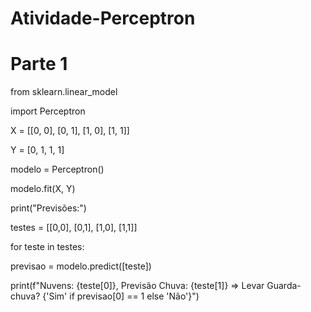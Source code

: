 # Atividade-Perceptron
# Parte 1
from sklearn.linear_model 

import Perceptron

X = [[0, 0], [0, 1], [1, 0], [1, 1]]

Y = [0, 1, 1, 1]

modelo = Perceptron()

modelo.fit(X, Y)

print("Previsões:")

testes = [[0,0], [0,1], [1,0], [1,1]]

for teste in testes:

  previsao = modelo.predict([teste])
  
  print(f"Nuvens: {teste[0]}, Previsão Chuva: {teste[1]} => Levar Guarda-chuva? {'Sim' if previsao[0] == 1 else 'Não'}")
